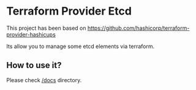 # Terraform Provider Etcd

This project has been based on https://github.com/hashicorp/terraform-provider-hashicups

Its allow you to manage some etcd elements via terraform.


## How to use it?

Please check [/docs](https://github.com/cropalato/terraform-provider-etcd/tree/main/docs) directory.
